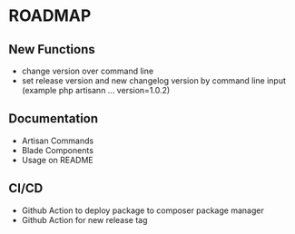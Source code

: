 # ROADMAP


## New Functions
* change version over command line
* set release version and new changelog version by command line input (example php artisann ... version=1.0.2)

## Documentation
* Artisan Commands
* Blade Components
* Usage on README

## CI/CD
* Github Action to deploy package to composer package manager
* Github Action for new release tag

